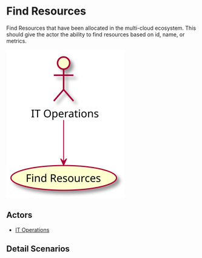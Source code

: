 # Find Resources

Find Resources that have been allocated in the multi-cloud ecosystem. This should give the actor the ability to find resources based on id, name, or metrics.

![Activities Diagram](./activities.svg)

## Actors

* [IT Operations](/actors/ITOperations/index.md)


## Detail Scenarios

  


